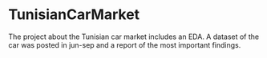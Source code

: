# TunisianCarMarket
The project about the Tunisian car market includes an EDA. A dataset of the car was posted in jun-sep and a report of the most important findings.
### 
